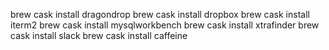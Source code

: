 brew cask install dragondrop
brew cask install dropbox
brew cask install iterm2
brew cask install mysqlworkbench
brew cask install xtrafinder
brew cask install slack
brew cask install caffeine
